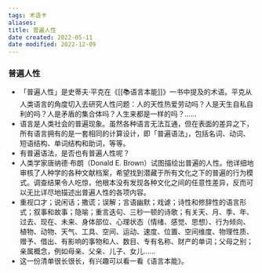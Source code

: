```yaml
---
tags: 术语卡
aliases: 
title: 普遍人性
date created: 2022-05-11
date modified: 2022-12-09
---
```


### 普遍人性
- 「普遍人性」是史蒂夫·平克在《[[📚语言本能]]》一书中提及的术语。平克从人类语言的角度切入去研究人性问题：人的天性热爱劳动吗？人是天生自私自利的吗？人是矛盾的集合体吗？人生来都是一样的吗？……
- 语言是人类社会的普遍现象。虽然各种语言无法互通，但在表面的差异之下，所有语言拥有的是一套相同的计算设计，即「普遍语法」，包括名词、动词、短语结构、单词结构和助词，等等。
- 有普遍语法，是否也有普遍人性呢？
- 人类学家唐纳德·布朗（Donald E. Brown）试图描绘出普遍的人性。他详细地审核了人种学的各种文献档案，希望找到潜藏于所有文化之下的普遍的行为模式。调查结果令人吃惊，他根本没有发现各种文化之间的任意性差异，反而可以无比详尽地描述出普遍人性的各项内容。
- 重视口才；说闲话；撒谎；误解；言语幽默；戏谑；诗性和修辞性的语言形式；叙事和故事；隐喻；重言迭句、三秒一顿的诗歌；有关天、月、季、年、过去、现在、未来、身体部位、心理状态（情绪、感觉、思想）、行为倾向、植物、动物、天气、工具、空间、运动、速度、位置、空间维度、物理性质、赠予、借出、有影响的事物和人、数目、专有名称、财产的单词；父母之别；亲属概念，例如母亲、父亲、儿子、女儿……
- 这一份清单很长很长，有兴趣可以看一看《语言本能》。
